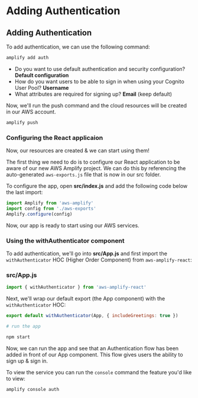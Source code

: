 # Adding Authentication


## Adding Authentication

To add authentication, we can use the following command:

```sh
amplify add auth
```
- Do you want to use default authentication and security configuration?  __Default configuration__
- How do you want users to be able to sign in when using your Cognito User Pool? __Username__
- What attributes are required for signing up? __Email__ (keep default)

Now, we'll run the push command and the cloud resources will be created in our AWS account.

```bash
amplify push
```

### Configuring the React applicaion

Now, our resources are created & we can start using them!

The first thing we need to do is to configure our React application to be aware of our new AWS Amplify project. We can do this by referencing the auto-generated `aws-exports.js` file that is now in our src folder.

To configure the app, open __src/index.js__ and add the following code below the last import:

```js
import Amplify from 'aws-amplify'
import config from './aws-exports'
Amplify.configure(config)
```

Now, our app is ready to start using our AWS services.

### Using the withAuthenticator component

To add authentication, we'll go into __src/App.js__ and first import the `withAuthenticator` HOC (Higher Order Component) from `aws-amplify-react`:

### src/App.js

```js
import { withAuthenticator } from 'aws-amplify-react'
```

Next, we'll wrap our default export (the App component) with the `withAuthenticator` HOC:

```js
export default withAuthenticator(App, { includeGreetings: true })
```

```sh
# run the app

npm start
```

Now, we can run the app and see that an Authentication flow has been added in front of our App component. This flow gives users the ability to sign up & sign in.




To view the service you can run the `console` command the feature you'd like to view:

```sh
amplify console auth
```